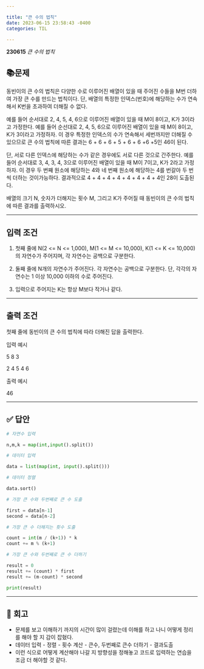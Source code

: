 ```yaml
---

title: "큰 수의 법칙"
date: 2023-06-15 23:58:43 -0400
categories: TIL

---
```


**230615** _큰 수의 법칙_

## 📚문제

동빈이의 큰 수의 법칙은 다양한 수로 이루어진 배열이 있을 때 주어진 수들을 M번 더하여 가장 큰 수를 만드는 법칙이다. 단, 배열의 특정한 인덱스(번호)에 해당하는 수가 연속해서 K번을 초과하여 더해질 수 없다.


예를 들어 순서대로 2, 4, 5, 4, 6으로 이루어진 배열이 있을 때 M이 8이고, K가 3이라고 가정한다. 예를 들어 순선대로 2, 4, 5, 6으로 이루어진 배열이 있을 때 M이 8이고, K가 3이라고 가정하자. 이 경우 특정한 인덱스의 수가 연속해서 세번까지만 더해질 수 있으므로 큰 수의 법칙에 따른 결과는 6 + 6 + 6 + 5 + 6 + 6 +6 +5인  46이 된다.

 

단, 서로 다른 인덱스에 해당하는 수가 같은 경우에도 서로 다른 것으로 간주한다. 예를 들어 순서대로 3, 4, 3, 4, 3으로 이루어진 배열이 있을 때 M이 7이고, K가 2라고 가정하자. 이 경우 두 번째 원소에 해당하는 4와 네 번째 원소에 해당하는 4를 번갈아 두 번씩 더하는 것이가능하다. 결과적으로 4 + 4 + 4 + 4 + 4 + 4 + 4 + 4인 28이 도출된다.

 

배열의 크기 N, 숫자가 더해지는 횟수 M, 그리고 K가 주어질 때 동빈이의 큰 수의 법칙에 따른 결과를 출력하시오. 

---

## 입력 조건

1. 첫째 줄에 N(2 <= N <= 1,000), M(1 <= M <= 10,000), K(1 <= K <= 10,000)의 자연수가 주어지며, 각 자연수는 공백으로 구분한다.

2. 둘째 줄에 N개의 자연수가 주어진다. 각 자연수는 공백으로 구분한다. 단, 각각의 자연수는 1 이상 10,000 이하의 수로 주어진다.

3. 입력으로 주어지는 K는 항상 M보다 작거나 같다.

---

## 출력 조건

첫째 줄에 동빈이의 큰 수의 법칙에 따라 더해진 답을 출력한다.

입력 예시

5 8 3

2 4 5 4 6

 

출력 예시

46

---

## ✅ 답안

```python
# 자연수 입력

n,m,k = map(int,input().split())

# 데이터 입력

data = list(map(int, input().split()))

# 데이터 정렬

data.sort()

# 가장 큰 수와 두번째로 큰 수 도출

first = data[n-1]
second = data[n-2]

# 가장 큰 수 더해지는 횟수 도출

count = int(m / (k+1)) * k
count += m % (k+1)

# 가장 큰 수와 두번째로 큰 수 더하기

result = 0
result += (count) * first
result += (m-count) * second

print(result)
```

---

## 🌼 회고

* 문제를 보고 이해하기 까지의 시간이 많이 걸렸는데 이해를 하고 나니 어떻게 정리를 해야 할 지 감이 잡혔다.
* 데이터 입력 - 정렬 - 횟수 계산 - 큰수, 두번째로 큰수 더하기 - 결과도출
* 이런 식으로 어떻게 계산해야 나갈 지 방향성을 정해놓고 코드로 입력하는 연습을 조금 더 해야할 것 같다.
